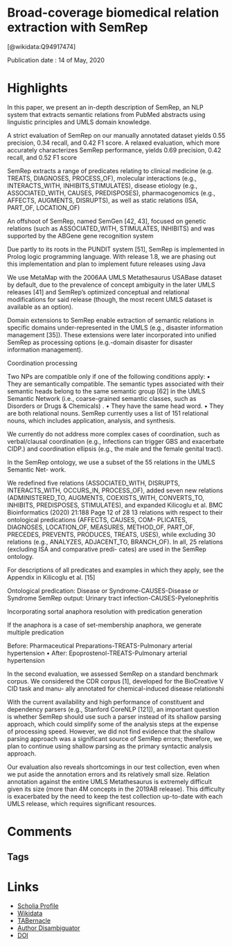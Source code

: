 
Broad-coverage biomedical relation extraction with SemRep
=========================================================
  
  [@wikidata:Q94917474]  
  
Publication date : 14 of May, 2020  

# Highlights
In this paper, we present an in-depth description of SemRep, an NLP system that extracts semantic relations from PubMed abstracts using linguistic principles and UMLS domain knowledge. 

A strict evaluation of SemRep on our manually annotated dataset yields 0.55 precision, 0.34 recall, and 0.42 F1 score. 
A relaxed evaluation, which more accurately characterizes SemRep performance, yields 0.69 precision, 0.42 recall, and 0.52 F1 score

SemRep extracts a range of predicates relating to clinical medicine (e.g. TREATS, DIAGNOSES, PROCESS_OF), molecular interactions (e.g., INTERACTS_WITH, INHIBITS,STIMULATES), disease etiology (e.g., ASSOCIATED_WITH, CAUSES, PREDISPOSES), pharmacogenomics (e.g., AFFECTS, AUGMENTS, DISRUPTS), as well as static relations (ISA,
PART_OF, LOCATION_OF)

An offshoot of SemRep, named SemGen [42, 43], focused on genetic relations (such as ASSOCIATED_WITH, STIMULATES, INHIBITS) and was supported by the ABGene gene
recognition system 

Due partly to its roots in the PUNDIT system [51], SemRep is implemented in Prolog logic programming language. 
With release 1.8, we are phasing out this implementation and plan to implement future releases
using Java

We use MetaMap with the 2006AA UMLS Metathesaurus USABase dataset by default, due to the prevalence of concept ambiguity in the later UMLS releases [41]
and SemRep’s optimized conceptual and relational modifications for said release (though, the most recent UMLS dataset is available as an option).

Domain extensions to SemRep enable extraction of semantic relations in specific domains under-represented in the UMLS (e.g., disaster information management [35]). These extensions were later incorporated into unified SemRep as processing options (e.g.-domain disaster for disaster information management).

Coordination processing

Two NPs are compatible only if one of the following conditions apply:
• They are semantically compatible. The semantic types associated with their semantic heads belong to the same semantic group [62] in the UMLS Semantic Network (i.e.,
coarse-grained semantic classes, such as Disorders or Drugs & Chemicals) . 
• They have the same head word.
• They are both relational nouns. SemRep currently uses a list of 151 relational nouns,
which includes application, analysis, and synthesis.

We currently do not address more complex cases of coordination, such as verbal/clausal
coordination (e.g., Infections can trigger GBS and exacerbate CIDP.) and coordination
ellipsis (e.g., the male and the female genital tract).


In the SemRep ontology, we use a subset of the 55 relations in the UMLS Semantic Net-
work. 

We redefined five relations (ASSOCIATED_WITH, DISRUPTS, INTERACTS_WITH,
OCCURS_IN, PROCESS_OF), added seven new relations (ADMINISTERED_TO, AUGMENTS,
COEXISTS_WITH, CONVERTS_TO, INHIBITS, PREDISPOSES, STIMULATES), and expanded
Kilicoglu et al. BMC Bioinformatics          (2020) 21:188 Page 12 of 28
13 relations with respect to their ontological predications (AFFECTS, CAUSES, COM-
PLICATES, DIAGNOSES, LOCATION_OF, MEASURES, METHOD_OF, PART_OF, PRECEDES,
PREVENTS, PRODUCES, TREATS, USES), while excluding 30 relations (e.g., ANALYZES,
ADJACENT_TO, BRANCH_OF). In all, 25 relations (excluding ISA and comparative predi-
cates) are used in the SemRep ontology.

For descriptions of all predicates and examples in which they apply, see the Appendix in Kilicoglu et al. [15]

Ontological predication: Disease or Syndrome-CAUSES-Disease or Syndrome
SemRep output: Urinary tract infection-CAUSES-Pyelonephritis

Incorporating sortal anaphora resolution with predication generation

If the anaphora is a case of set-membership anaphora, we generate multiple predication


Before: Pharmaceutical Preparations-TREATS-Pulmonary
arterial hypertension
• After: Epoprostenol-TREATS-Pulmonary arterial
hypertension

In the second evaluation, we assessed SemRep on a standard benchmark corpus. We
considered the CDR corpus [1], developed for the BioCreative V CID task and manu-
ally annotated for chemical-induced disease relationshi

With the current availability and high performance of constituent and dependency
parsers (e.g., Stanford CoreNLP [121]), an important question is whether SemRep should
use such a parser instead of its shallow parsing approach, which could simplify some of
the analysis steps at the expense of processing speed. However, we did not find evidence
that the shallow parsing approach was a significant source of SemRep errors; therefore,
we plan to continue using shallow parsing as the primary syntactic analysis approach.


Our evaluation also reveals shortcomings in our test collection, even when we put aside
the annotation errors and its relatively small size. Relation annotation against the entire
UMLS Metathesaurus is extremely difficult given its size (more than 4M concepts in the
2019AB release). This difficulty is exacerbated by the need to keep the test collection
up-to-date with each UMLS release, which requires significant resources.


# Comments

## Tags

# Links
  
 * [Scholia Profile](https://scholia.toolforge.org/work/Q94917474)  
 * [Wikidata](https://www.wikidata.org/wiki/Q94917474)  
 * [TABernacle](https://tabernacle.toolforge.org/?#/tab/manual/Q94917474/P921%3BP4510)  
 * [Author Disambiguator](https://author-disambiguator.toolforge.org/work_item_oauth.php?id=Q94917474&batch_id=&match=1&author_list_id=&doit=Get+author+links+for+work)  
 * [DOI](https://doi.org/10.1186/S12859-020-3517-7)  

